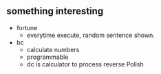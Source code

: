 ## something interesting
- fortune
	- everytime execute, random sentence shown.
- bc
	- calculate numbers
	- programmable
	- dc is calculator to process reverse Polish
